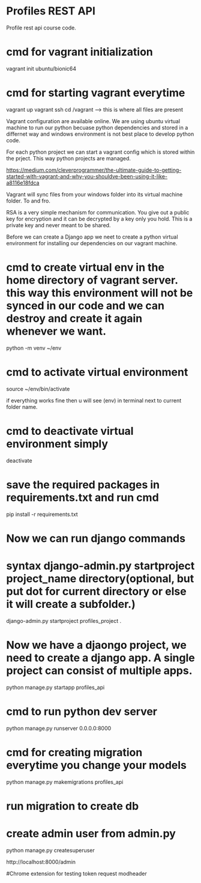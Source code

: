 # Profiles REST API

Profile rest api course code.


# cmd for vagrant initialization
vagrant init ubuntu/bionic64

# cmd for starting vagrant everytime
vagrant up
vagrant ssh
cd /vagrant --> this is where all files are present

Vagrant configuration are available online. We are using ubuntu virtual machine to run our python
becuase python dependencies and stored in a differnet way and windows environment is not best place to develop python code.

For each python project we can start a vagrant config which is stored within the prject.
This way python projects are managed.

https://medium.com/cleverprogrammer/the-ultimate-guide-to-getting-started-with-vagrant-and-why-you-shouldve-been-using-it-like-a8116e18fdca

Vagrant will sync files from your windows folder into its virtual machine folder. To and fro.

RSA is a very simple mechanism for communication. You give out a public key for encryption and it can be decrypted by a key only you hold. This is a private key and never meant to be shared.


Before we can create a Django app we neet to create a python virtual environment for installing our dependencies on our vagrant machine. 

# cmd to create virtual env in the home directory of vagrant server. this way this environment will not be synced in our code and we can destroy and create it again whenever we want.
python -m venv ~/env

# cmd to activate virtual environment
source ~/env/bin/activate

if everything works fine then u will see (env) in terminal next to current folder name.
# cmd to deactivate virtual environment simply
deactivate

# save the required packages in requirements.txt and run cmd
pip install -r requirements.txt

# Now we can run django commands
# syntax django-admin.py startproject project_name directory(optional, but put dot for current directory or else it will create a subfolder.)
django-admin.py startproject profiles_project .

# Now we have a djaongo project, we need to create a django app. A single project can consist of multiple apps.
python manage.py startapp profiles_api


# cmd to run python dev server
python manage.py runserver 0.0.0.0:8000


# cmd for creating migration everytime you change your models
python manage.py makemigrations profiles_api

# run migration to create db

# create admin user from admin.py
python manage.py createsuperuser

http://localhost:8000/admin


#Chrome extension for testing token request
modheader
